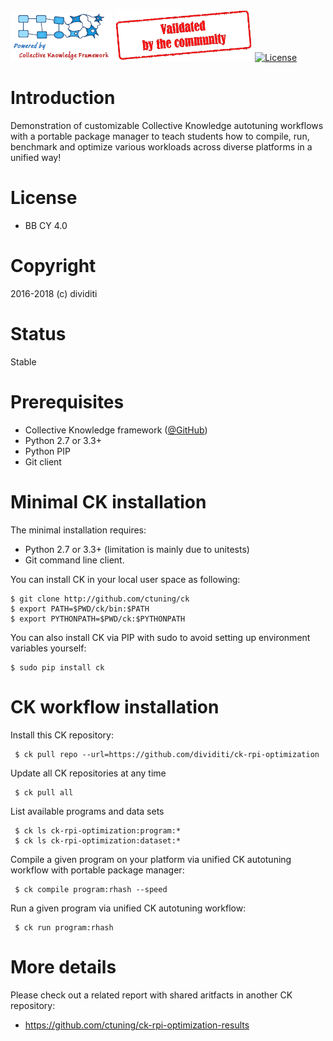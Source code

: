[![logo](https://github.com/ctuning/ck-guide-images/blob/master/logo-powered-by-ck.png)](http://cKnowledge.org)
[![logo](https://github.com/ctuning/ck-guide-images/blob/master/logo-validated-by-the-community-simple.png)](http://cTuning.org)
[![License](https://img.shields.io/badge/License-BSD%203--Clause-blue.svg)](https://opensource.org/licenses/BSD-3-Clause)

Introduction
============

Demonstration of customizable Collective Knowledge autotuning workflows 
with a portable package manager to teach students how to compile, run, 
benchmark and optimize various workloads across diverse platforms
in a unified way!

License
=======
* BB CY 4.0

Copyright
=========
2016-2018 (c) dividiti

Status
======
Stable

Prerequisites
=============
* Collective Knowledge framework ([@GitHub](http://github.com/ctuning/ck))
* Python 2.7 or 3.3+
* Python PIP
* Git client

Minimal CK installation
=======================

The minimal installation requires:

* Python 2.7 or 3.3+ (limitation is mainly due to unitests)
* Git command line client.

You can install CK in your local user space as following:

```
$ git clone http://github.com/ctuning/ck
$ export PATH=$PWD/ck/bin:$PATH
$ export PYTHONPATH=$PWD/ck:$PYTHONPATH
```

You can also install CK via PIP with sudo to avoid setting up environment variables yourself:

```
$ sudo pip install ck
```

CK workflow installation
========================


Install this CK repository:

```
 $ ck pull repo --url=https://github.com/dividiti/ck-rpi-optimization
```

Update all CK repositories at any time
```
 $ ck pull all
```

List available programs and data sets

```
 $ ck ls ck-rpi-optimization:program:*
 $ ck ls ck-rpi-optimization:dataset:*
```

Compile a given program on your platform via unified CK autotuning workflow with portable package manager:
```
 $ ck compile program:rhash --speed
```

Run a given program via unified CK autotuning workflow:

```
 $ ck run program:rhash
```

More details
============

Please check out a related report with shared aritfacts in another CK repository:
* https://github.com/ctuning/ck-rpi-optimization-results
